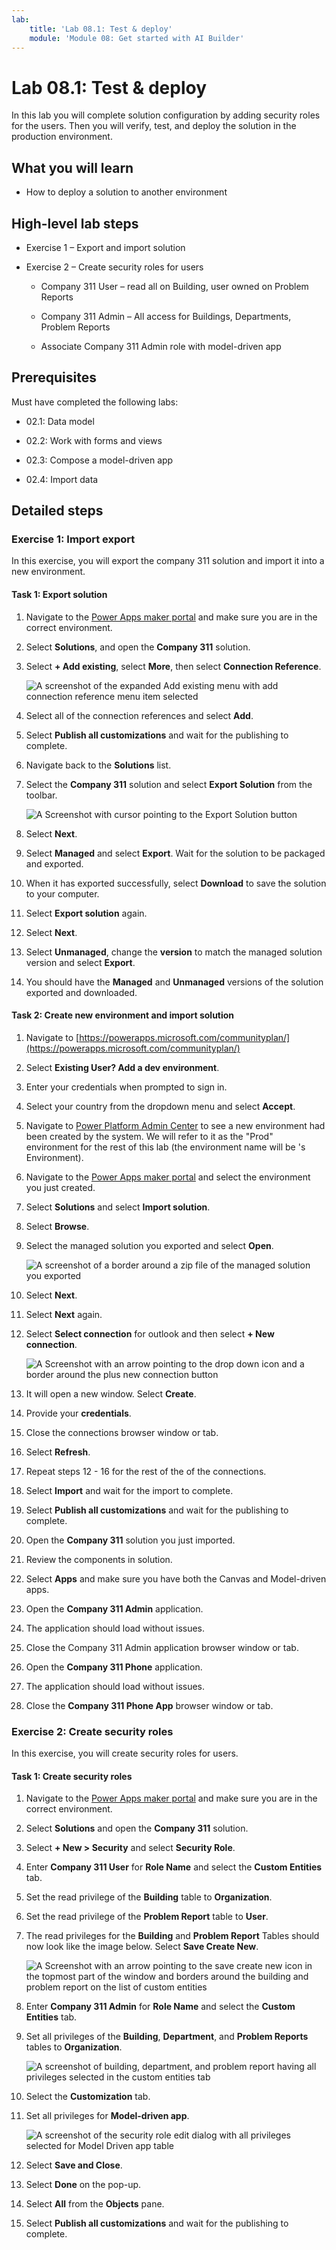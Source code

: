 ```yaml
---
lab:
    title: 'Lab 08.1: Test & deploy'
    module: 'Module 08: Get started with AI Builder'
---
```


# Lab 08.1: Test & deploy

In this lab you will complete solution configuration by adding security roles for the users. Then you will verify, test, and deploy the solution in the production environment.

## What you will learn

  - How to deploy a solution to another environment

## High-level lab steps

-   Exercise 1 – Export and import solution

-   Exercise 2 – Create security roles for users

    -   Company 311 User – read all on Building, user owned on Problem Reports

    -   Company 311 Admin – All access for Buildings, Departments, Problem
        Reports

    -   Associate Company 311 Admin role with model-driven app


## Prerequisites

Must have completed the following labs:

-   02.1: Data model

-   02.2: Work with forms and views

-   02.3: Compose a model-driven app

-   02.4: Import data

## Detailed steps

### Exercise 1: Import export

In this exercise, you will export the company 311 solution and import it into a new environment.

#### Task 1: Export solution

1.  Navigate to the [Power Apps maker portal](https://make.powerapps.com/) and make sure you are in the correct environment.

2.  Select **Solutions**, and open the **Company 311** solution.

3.  Select **+ Add existing**, select **More**, then select **Connection Reference**.

    ![A screenshot of the expanded Add existing menu with add connection reference menu item selected](06/media/Lab6-Ex1-Task1-1.png)

4.  Select all of the connection references and select **Add**.

5.  Select **Publish all customizations** and wait for the publishing to complete.

6.  Navigate back to the **Solutions** list. 

7.  Select the **Company 311** solution and select **Export Solution** from the toolbar.

    ![A Screenshot with cursor pointing to the Export Solution button](06/media/Lab6-Ex1-Task1-2.png) 

8.  Select **Next**.

8.  Select **Managed** and select **Export**. Wait for the solution to be packaged and exported.

9.  When it has exported successfully, select **Download** to save the solution to your computer. 

10. Select **Export solution** again. 

11. Select **Next**. 

12. Select **Unmanaged**, change the **version** to match the managed solution version and select **Export**. 

13. You should have the **Managed** and **Unmanaged** versions of the solution exported and downloaded.


#### Task 2: Create new environment and import solution

1.  Navigate to [https://powerapps.microsoft.com/communityplan/](https://powerapps.microsoft.com/communityplan/)

2.  Select **Existing User? Add a dev environment**. 

3.  Enter your credentials when prompted to sign in.

4.  Select your country from the dropdown menu and select **Accept**.

5.  Navigate to [Power Platform Admin Center](https://admin.powerplatform.microsoft.com/environments) to see a new environment had been created by the system. We will refer to it as the "Prod" environment for the rest of this lab (the environment name will be <your account name>'s Environment).

6.  Navigate to the [Power Apps maker portal](https://make.powerapps.com/) and select the environment you just created.

7.  Select **Solutions** and select **Import solution**.

8.  Select **Browse**.

9.  Select the managed solution you exported and select **Open**.

    ![A screenshot of a border around a zip file of the managed solution you exported](06/media/Lab6-Ex1-Task2-1.png)

10. Select **Next**. 

11. Select **Next** again. 

12. Select **Select connection** for outlook and then select **+ New connection**.

    ![A Screenshot with an arrow pointing to the drop down icon and a border around the plus new connection button](06/media/Lab6-Ex1-Task2-2.png)

13. It will open a new window. Select **Create**.

14. Provide your **credentials**.

15. Close the connections browser window or tab.

16. Select **Refresh**.

17. Repeat steps 12 - 16 for the rest of the of the connections.

18. Select **Import** and wait for the import to complete.

19. Select **Publish all customizations** and wait for the publishing to complete.

20. Open the **Company 311** solution you just imported.

21. Review the components in solution.

22. Select **Apps** and make sure you have both the Canvas and Model-driven apps.

23. Open the **Company 311 Admin** application.

24. The application should load without issues.

25. Close the Company 311 Admin application browser window or tab.

26. Open the **Company 311 Phone** application.

27. The application should load without issues.

28. Close the **Company 311 Phone App** browser window or tab.

### Exercise 2: Create security roles

In this exercise, you will create security roles for users.

#### Task 1: Create security roles

1.  Navigate to the [Power Apps maker portal](https://make.powerapps.com/) and
    make sure you are in the correct environment.

2.  Select **Solutions** and open the **Company 311** solution.

3.  Select **+ New \> Security** and select **Security Role**.

4.  Enter **Company 311 User** for **Role Name** and select the **Custom
    Entities** tab.

5.  Set the read privilege of the **Building** table to **Organization**.

6.  Set the read privilege of the **Problem Report** table to **User**.

7.  The read privileges for the **Building** and **Problem Report** Tables
    should now look like the image below. Select **Save Create New**.

    ![A Screenshot with an arrow pointing to the save create new icon in the topmost part of the window and borders around the building and problem report on the list of custom entities](06/media/Lab6-Ex2-Task1-1.png)

8.  Enter **Company 311 Admin** for **Role Name** and select the **Custom
    Entities** tab.

9.  Set all privileges of the **Building**, **Department**, and **Problem
    Reports** tables to **Organization**.

    ![A screenshot of building, department, and problem report having all privileges selected in the custom entities tab](06/media/Lab6-Ex2-Task1-2.png)

10. Select the **Customization** tab.

11. Set all privileges for **Model-driven app**.

    ![A screenshot of the security role edit dialog with all privileges selected for Model Driven app table](06/media/Lab6-Ex2-Task1-3.png)

12. Select **Save and Close**.

13. Select **Done** on the pop-up.

14. Select **All** from the **Objects** pane.

15. Select **Publish all customizations** and wait for the publishing to
    complete.
